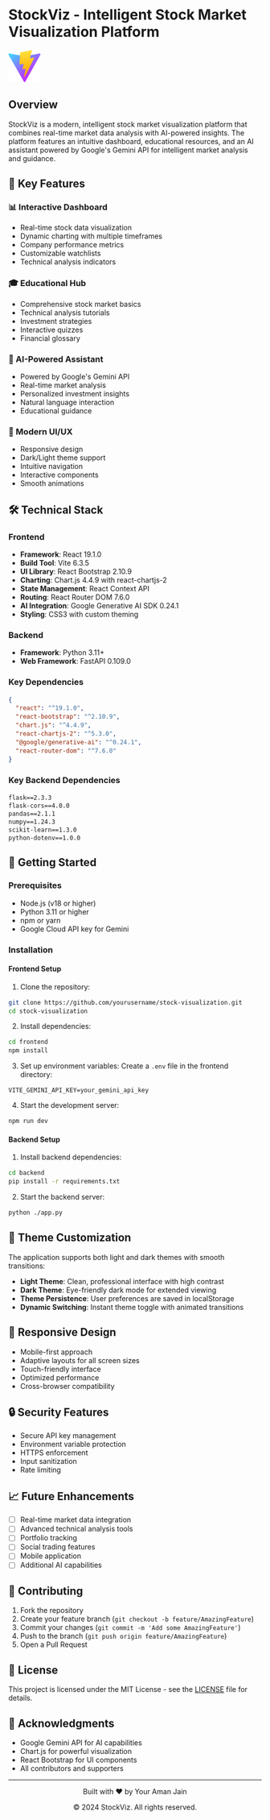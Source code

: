 # StockViz - Intelligent Stock Market Visualization Platform

![StockViz Logo](frontend/public/vite.svg)

## Overview

StockViz is a modern, intelligent stock market visualization platform that combines real-time market data analysis with AI-powered insights. The platform features an intuitive dashboard, educational resources, and an AI assistant powered by Google's Gemini API for intelligent market analysis and guidance.

## 🌟 Key Features

### 📊 Interactive Dashboard
- Real-time stock data visualization
- Dynamic charting with multiple timeframes
- Company performance metrics
- Customizable watchlists
- Technical analysis indicators

### 🎓 Educational Hub
- Comprehensive stock market basics
- Technical analysis tutorials
- Investment strategies
- Interactive quizzes
- Financial glossary

### 🤖 AI-Powered Assistant
- Powered by Google's Gemini API
- Real-time market analysis
- Personalized investment insights
- Natural language interaction
- Educational guidance

### 🎨 Modern UI/UX
- Responsive design
- Dark/Light theme support
- Intuitive navigation
- Interactive components
- Smooth animations

## 🛠️ Technical Stack

### Frontend
- **Framework**: React 19.1.0
- **Build Tool**: Vite 6.3.5
- **UI Library**: React Bootstrap 2.10.9
- **Charting**: Chart.js 4.4.9 with react-chartjs-2
- **State Management**: React Context API
- **Routing**: React Router DOM 7.6.0
- **AI Integration**: Google Generative AI SDK 0.24.1
- **Styling**: CSS3 with custom theming

### Backend
- **Framework**: Python 3.11+
- **Web Framework**: FastAPI 0.109.0


### Key Dependencies
```json
{
  "react": "^19.1.0",
  "react-bootstrap": "^2.10.9",
  "chart.js": "^4.4.9",
  "react-chartjs-2": "^5.3.0",
  "@google/generative-ai": "^0.24.1",
  "react-router-dom": "^7.6.0"
}
```

### Key Backend Dependencies
```
flask==2.3.3
flask-cors==4.0.0
pandas==2.1.1
numpy==1.24.3
scikit-learn==1.3.0
python-dotenv==1.0.0 

```

## 🚀 Getting Started

### Prerequisites
- Node.js (v18 or higher)
- Python 3.11 or higher
- npm or yarn
- Google Cloud API key for Gemini

### Installation

#### Frontend Setup

1. Clone the repository:
```bash
git clone https://github.com/yourusername/stock-visualization.git
cd stock-visualization
```

2. Install dependencies:
```bash
cd frontend
npm install
```

3. Set up environment variables:
Create a `.env` file in the frontend directory:
```env
VITE_GEMINI_API_KEY=your_gemini_api_key
```

4. Start the development server:
```bash
npm run dev
```

#### Backend Setup
1. Install backend dependencies:
```bash
cd backend
pip install -r requirements.txt
```


2. Start the backend server:
```bash
python ./app.py
```
## 🎨 Theme Customization

The application supports both light and dark themes with smooth transitions:

- **Light Theme**: Clean, professional interface with high contrast
- **Dark Theme**: Eye-friendly dark mode for extended viewing
- **Theme Persistence**: User preferences are saved in localStorage
- **Dynamic Switching**: Instant theme toggle with animated transitions

## 📱 Responsive Design

- Mobile-first approach
- Adaptive layouts for all screen sizes
- Touch-friendly interface
- Optimized performance
- Cross-browser compatibility

## 🔒 Security Features

- Secure API key management
- Environment variable protection
- HTTPS enforcement
- Input sanitization
- Rate limiting

## 📈 Future Enhancements

- [ ] Real-time market data integration
- [ ] Advanced technical analysis tools
- [ ] Portfolio tracking
- [ ] Social trading features
- [ ] Mobile application
- [ ] Additional AI capabilities

## 🤝 Contributing

1. Fork the repository
2. Create your feature branch (`git checkout -b feature/AmazingFeature`)
3. Commit your changes (`git commit -m 'Add some AmazingFeature'`)
4. Push to the branch (`git push origin feature/AmazingFeature`)
5. Open a Pull Request

## 📝 License

This project is licensed under the MIT License - see the [LICENSE](LICENSE) file for details.

## 🙏 Acknowledgments

- Google Gemini API for AI capabilities
- Chart.js for powerful visualization
- React Bootstrap for UI components
- All contributors and supporters

---

<div align="center">
  <p>Built with ❤️ by Your Aman Jain</p>
  <p>© 2024 StockViz. All rights reserved.</p>
</div> 